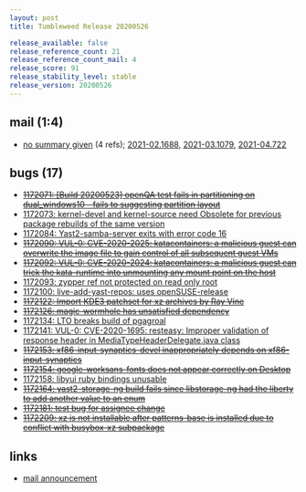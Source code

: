 ```yaml
---
layout: post
title: Tumbleweed Release 20200526

release_available: false
release_reference_count: 21
release_reference_count_mail: 4
release_score: 91
release_stability_level: stable
release_version: 20200526
---
```


## mail (1:4)

- [no summary given](https://github.com/boombatower/tumbleweed-review/issues/10) (4 refs); [2021-02.1688](https://github.com/boombatower/tumbleweed-review/issues/10), [2021-03.1079](https://github.com/boombatower/tumbleweed-review/issues/10), [2021-04.722](https://github.com/boombatower/tumbleweed-review/issues/10)

## bugs (17)

<!--more-->

- ~~[1172071: \[Build 20200523\] openQA test fails in partitioning on dual_windows10 - fails to suggesting partition layout](https://bugzilla.opensuse.org/show_bug.cgi?id=1172071)~~
- [1172073: kernel-devel and kernel-source need Obsolete for previous package rebuilds of the same version](https://bugzilla.opensuse.org/show_bug.cgi?id=1172073)
- [1172084: Yast2-samba-server exits with error code 16](https://bugzilla.opensuse.org/show_bug.cgi?id=1172084)
- ~~[1172090: VUL-0: CVE-2020-2025: katacontainers: a malicious guest can overwrite the image file to gain control of all subsequent guest VMs](https://bugzilla.opensuse.org/show_bug.cgi?id=1172090)~~
- ~~[1172092: VUL-0: CVE-2020-2024: katacontainers: a malicious guest can trick the kata-runtime into unmounting any mount point on the host](https://bugzilla.opensuse.org/show_bug.cgi?id=1172092)~~
- [1172093: zypper ref not protected on read only root](https://bugzilla.opensuse.org/show_bug.cgi?id=1172093)
- [1172100: live-add-yast-repos: uses openSUSE-release](https://bugzilla.opensuse.org/show_bug.cgi?id=1172100)
- ~~[1172122: Import KDE3 patchset for xz archives by Ray Vine](https://bugzilla.opensuse.org/show_bug.cgi?id=1172122)~~
- ~~[1172126: magic-wormhole has unsatisfied dependency](https://bugzilla.opensuse.org/show_bug.cgi?id=1172126)~~
- [1172134: LTO breaks build of pgagroal](https://bugzilla.opensuse.org/show_bug.cgi?id=1172134)
- [1172141: VUL-0: CVE-2020-1695: resteasy: Improper validation of response header in MediaTypeHeaderDelegate.java class](https://bugzilla.opensuse.org/show_bug.cgi?id=1172141)
- ~~[1172153: xf86-input-synaptics-devel inappropriately depends on xf86-input-synaptics](https://bugzilla.opensuse.org/show_bug.cgi?id=1172153)~~
- ~~[1172154: google-worksans-fonts does not appear correctly on Desktop](https://bugzilla.opensuse.org/show_bug.cgi?id=1172154)~~
- [1172158: libyui ruby bindings unusable](https://bugzilla.opensuse.org/show_bug.cgi?id=1172158)
- ~~[1172164: yast2-storage-ng build fails since libstorage-ng had the liberty to add another value to an enum](https://bugzilla.opensuse.org/show_bug.cgi?id=1172164)~~
- ~~[1172181: test bug for assignee change](https://bugzilla.opensuse.org/show_bug.cgi?id=1172181)~~
- ~~[1172209: xz is not installable after patterns-base is installed due to conflict with busybox-xz subpackage](https://bugzilla.opensuse.org/show_bug.cgi?id=1172209)~~



## links

- [mail announcement](https://github.com/boombatower/tumbleweed-review/issues/10)
